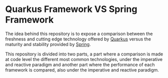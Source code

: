 # Quarkus Framework VS Spring Framework

The idea behind this repository is to expose a comparison between the freshness and cutting edge technology offered by [Quarkus](https://quarkus.io/) versus the maturity and stability provided by [Spring](https://spring.io/).

This repository is divided into two parts, a part where a comparison is made at code level the different most common technologies, under the imperative and reactive paradigm and another part where the performance of each framework is compared, also under the imperative and reactive paradigm.